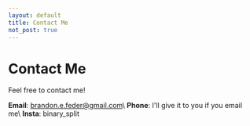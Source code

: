 ```yaml
---
layout: default
title: Contact Me
not_post: true
---
```


# Contact Me
Feel free to contact me!

**Email**: brandon.e.feder@gmail.com\\
**Phone**: I'll give it to you if you email me\\
**Insta**: binary_split
